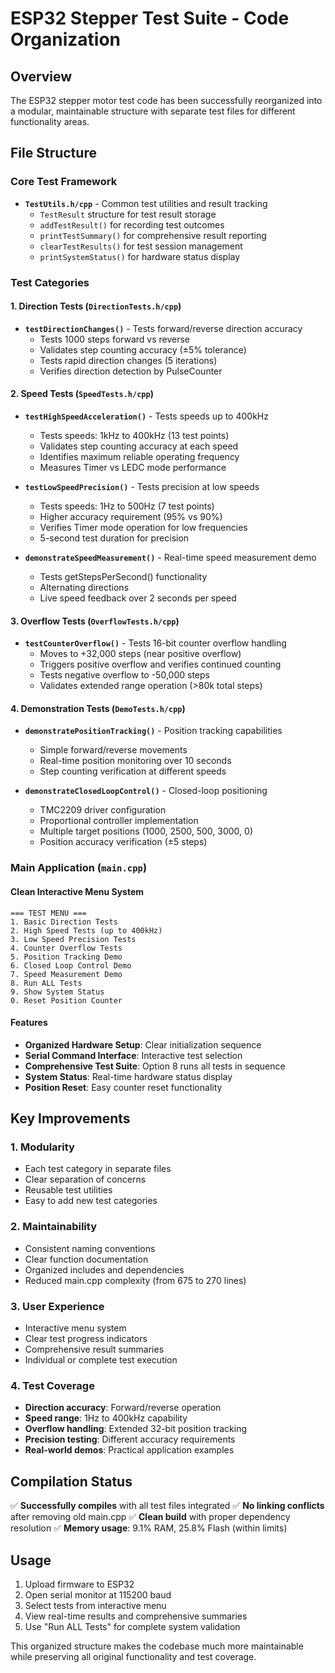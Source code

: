 # ESP32 Stepper Test Suite - Code Organization

## Overview
The ESP32 stepper motor test code has been successfully reorganized into a modular, maintainable structure with separate test files for different functionality areas.

## File Structure

### Core Test Framework
- **`TestUtils.h/cpp`** - Common test utilities and result tracking
  - `TestResult` structure for test result storage
  - `addTestResult()` for recording test outcomes
  - `printTestSummary()` for comprehensive result reporting
  - `clearTestResults()` for test session management
  - `printSystemStatus()` for hardware status display

### Test Categories

#### 1. Direction Tests (`DirectionTests.h/cpp`)
- **`testDirectionChanges()`** - Tests forward/reverse direction accuracy
  - Tests 1000 steps forward vs reverse
  - Validates step counting accuracy (±5% tolerance)
  - Tests rapid direction changes (5 iterations)
  - Verifies direction detection by PulseCounter

#### 2. Speed Tests (`SpeedTests.h/cpp`)
- **`testHighSpeedAcceleration()`** - Tests speeds up to 400kHz
  - Tests speeds: 1kHz to 400kHz (13 test points)
  - Validates step counting accuracy at each speed
  - Identifies maximum reliable operating frequency
  - Measures Timer vs LEDC mode performance
  
- **`testLowSpeedPrecision()`** - Tests precision at low speeds
  - Tests speeds: 1Hz to 500Hz (7 test points)
  - Higher accuracy requirement (95% vs 90%)
  - Verifies Timer mode operation for low frequencies
  - 5-second test duration for precision

- **`demonstrateSpeedMeasurement()`** - Real-time speed measurement demo
  - Tests getStepsPerSecond() functionality
  - Alternating directions
  - Live speed feedback over 2 seconds per speed

#### 3. Overflow Tests (`OverflowTests.h/cpp`)
- **`testCounterOverflow()`** - Tests 16-bit counter overflow handling
  - Moves to +32,000 steps (near positive overflow)
  - Triggers positive overflow and verifies continued counting
  - Tests negative overflow to -50,000 steps
  - Validates extended range operation (>80k total steps)

#### 4. Demonstration Tests (`DemoTests.h/cpp`)
- **`demonstratePositionTracking()`** - Position tracking capabilities
  - Simple forward/reverse movements
  - Real-time position monitoring over 10 seconds
  - Step counting verification at different speeds

- **`demonstrateClosedLoopControl()`** - Closed-loop positioning
  - TMC2209 driver configuration
  - Proportional controller implementation
  - Multiple target positions (1000, 2500, 500, 3000, 0)
  - Position accuracy verification (±5 steps)

### Main Application (`main.cpp`)

#### Clean Interactive Menu System
```
=== TEST MENU ===
1. Basic Direction Tests
2. High Speed Tests (up to 400kHz)
3. Low Speed Precision Tests
4. Counter Overflow Tests
5. Position Tracking Demo
6. Closed Loop Control Demo
7. Speed Measurement Demo
8. Run ALL Tests
9. Show System Status
0. Reset Position Counter
```

#### Features
- **Organized Hardware Setup**: Clear initialization sequence
- **Serial Command Interface**: Interactive test selection
- **Comprehensive Test Suite**: Option 8 runs all tests in sequence
- **System Status**: Real-time hardware status display
- **Position Reset**: Easy counter reset functionality

## Key Improvements

### 1. Modularity
- Each test category in separate files
- Clear separation of concerns
- Reusable test utilities
- Easy to add new test categories

### 2. Maintainability
- Consistent naming conventions
- Clear function documentation
- Organized includes and dependencies
- Reduced main.cpp complexity (from 675 to 270 lines)

### 3. User Experience
- Interactive menu system
- Clear test progress indicators
- Comprehensive result summaries
- Individual or complete test execution

### 4. Test Coverage
- **Direction accuracy**: Forward/reverse operation
- **Speed range**: 1Hz to 400kHz capability
- **Overflow handling**: Extended 32-bit position tracking
- **Precision testing**: Different accuracy requirements
- **Real-world demos**: Practical application examples

## Compilation Status
✅ **Successfully compiles** with all test files integrated
✅ **No linking conflicts** after removing old main.cpp
✅ **Clean build** with proper dependency resolution
✅ **Memory usage**: 9.1% RAM, 25.8% Flash (within limits)

## Usage
1. Upload firmware to ESP32
2. Open serial monitor at 115200 baud
3. Select tests from interactive menu
4. View real-time results and comprehensive summaries
5. Use "Run ALL Tests" for complete system validation

This organized structure makes the codebase much more maintainable while preserving all original functionality and test coverage.